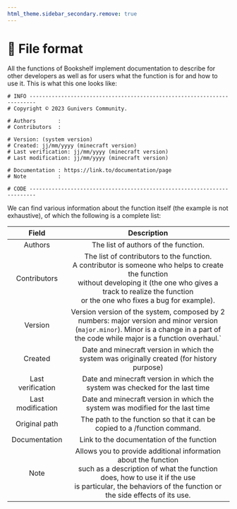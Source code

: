 ```yaml
---
html_theme.sidebar_secondary.remove: true
---
```


# 📄 File format

All the functions of Bookshelf implement documentation to
describe for other developers as well as for users what the function is
for and how to use it. This is what this one looks like:

```
# INFO ------------------------------------------------------------------------
# Copyright © 2023 Gunivers Community.

# Authors       :
# Contributors  : 

# Version: (system version)
# Created: jj/mm/yyyy (minecraft version)
# Last verification: jj/mm/yyyy (minecraft version)
# Last modification: jj/mm/yyyy (minecraft version)

# Documentation : https://link.to/documentation/page
# Note          :

# CODE ------------------------------------------------------------------------
```

We can find various information about the function itself (the example is not exhaustive), of which the following is a complete list:

| Field | Description |
|:-----:|:-----------:|
| Authors | The list of authors of the function. |
| Contributors | The list of contributors to the function.<br> A contributor is someone who helps to create the function<br> without developing it (the one who gives a track to realize the function<br> or the one who fixes a bug for example). |
| Version | Version version of the system, composed by 2 numbers: major version and minor version (`major.minor`). Minor is a change in a part of the code while major is a function overhaul.` |
| Created | Date and minecraft version in which the system was originally created (for history purpose) |
| Last verification | Date and minecraft version in which the system was checked for the last time |
| Last modification | Date and minecraft version in which the system was modified for the last time |
| Original path | The path to the function so that it can be copied to a /function command. |
| Documentation | Link to the documentation of the function |
| Note | Allows you to provide additional information about the function<br> such as a description of what the function does, how to use it if the use<br> is particular, the behaviors of the function or the side effects of its use. |